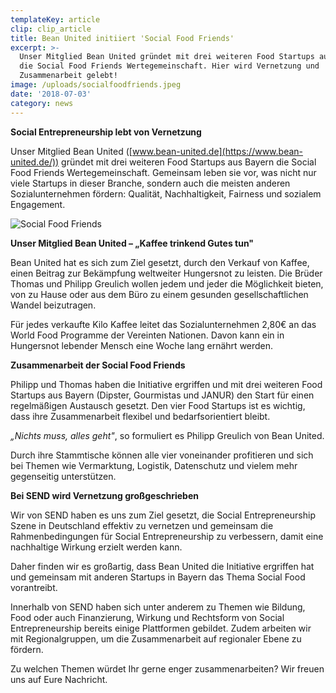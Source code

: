 ```yaml
---
templateKey: article
clip: clip_article
title: Bean United initiiert 'Social Food Friends'
excerpt: >-
  Unser Mitglied Bean United gründet mit drei weiteren Food Startups aus Bayern
  die Social Food Friends Wertegemeinschaft. Hier wird Vernetzung und
  Zusammenarbeit gelebt!
image: /uploads/socialfoodfriends.jpeg
date: '2018-07-03'
category: news
---
```

**Social Entrepreneurship lebt von Vernetzung**

Unser Mitglied Bean United ([www.bean-united.de](https://www.bean-united.de/)) gründet mit drei weiteren Food Startups aus Bayern die Social Food Friends Wertegemeinschaft. Gemeinsam leben sie vor, was nicht nur viele Startups in dieser Branche, sondern auch die meisten anderen Sozialunternehmen fördern: Qualität, Nachhaltigkeit, Fairness und sozialem Engagement.

![Social Food Friends](/uploads/socialfoodfriendslarge.png)

**Unser Mitglied Bean United – „Kaffee trinkend Gutes tun"**

Bean United hat es sich zum Ziel gesetzt, durch den Verkauf von Kaffee, einen Beitrag zur Bekämpfung weltweiter Hungersnot zu leisten. Die Brüder Thomas und Philipp Greulich wollen jedem und jeder die Möglichkeit bieten, von zu Hause oder aus dem Büro zu einem gesunden gesellschaftlichen Wandel beizutragen.

Für jedes verkaufte Kilo Kaffee leitet das Sozialunternehmen 2,80€ an das World Food Programme der Vereinten Nationen. Davon kann ein in Hungersnot lebender Mensch eine Woche lang ernährt werden.

**Zusammenarbeit der Social Food Friends**

Philipp und Thomas haben die Initiative ergriffen und mit drei weiteren Food Startups aus Bayern (Dipster, Gourmistas und JANUR) den Start für einen regelmäßigen Austausch gesetzt. Den vier Food Startups ist es wichtig, dass ihre Zusammenarbeit flexibel und bedarfsorientiert bleibt. 

_„Nichts muss, alles geht"_, so formuliert es Philipp Greulich von Bean United.

Durch ihre Stammtische können alle vier voneinander profitieren und sich bei Themen wie Vermarktung, Logistik, Datenschutz und vielem mehr gegenseitig unterstützen. 

**Bei SEND wird Vernetzung großgeschrieben**

Wir von SEND haben es uns zum Ziel gesetzt, die Social Entrepreneurship Szene in Deutschland effektiv zu vernetzen und gemeinsam die Rahmenbedingungen für Social Entrepreneurship zu verbessern, damit eine nachhaltige Wirkung erzielt werden kann.

Daher finden wir es großartig, dass Bean United die Initiative ergriffen hat und gemeinsam mit anderen Startups in Bayern das Thema Social Food vorantreibt.

Innerhalb von SEND haben sich unter anderem zu Themen wie Bildung, Food oder auch Finanzierung, Wirkung und Rechtsform von Social Entrepreneurship bereits einige Plattformen gebildet. Zudem arbeiten wir mit Regionalgruppen, um die Zusammenarbeit auf regionaler Ebene zu fördern. 

Zu welchen Themen würdet Ihr gerne enger zusammenarbeiten? Wir freuen uns auf Eure Nachricht.
